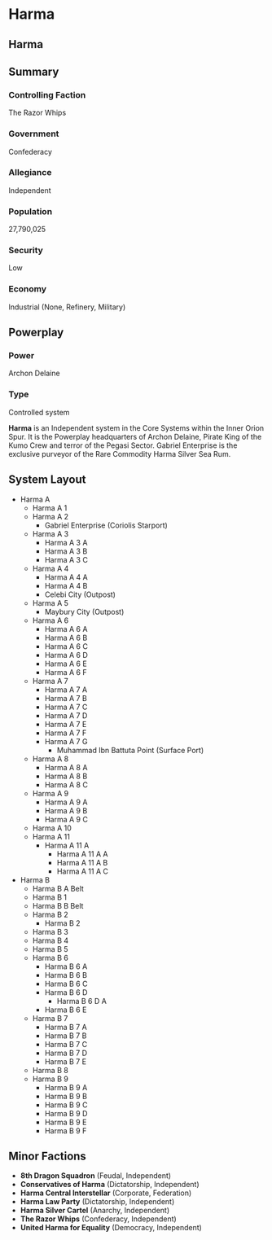 # Harma
## Harma

		

## Summary

### Controlling Faction

The Razor Whips

### Government

Confederacy

### Allegiance

Independent

### Population

27,790,025

### Security

Low

### Economy

Industrial (None, Refinery, Military)

## Powerplay

### Power

Archon Delaine

### Type

Controlled system

**Harma** is an Independent system in the Core Systems within the Inner Orion Spur. It is the Powerplay headquarters of Archon Delaine, Pirate King of the Kumo Crew and terror of the Pegasi Sector. Gabriel Enterprise is the exclusive purveyor of the Rare Commodity Harma Silver Sea Rum.

## System Layout

- Harma A
    - Harma A 1
    - Harma A 2
        - Gabriel Enterprise (Coriolis Starport)
    - Harma A 3
        - Harma A 3 A
        - Harma A 3 B
        - Harma A 3 C
    - Harma A 4
        - Harma A 4 A
        - Harma A 4 B
        - Celebi City (Outpost)
    - Harma A 5
        - Maybury City (Outpost)
    - Harma A 6
        - Harma A 6 A
        - Harma A 6 B
        - Harma A 6 C
        - Harma A 6 D
        - Harma A 6 E
        - Harma A 6 F
    - Harma A 7
        - Harma A 7 A
        - Harma A 7 B
        - Harma A 7 C
        - Harma A 7 D
        - Harma A 7 E
        - Harma A 7 F
        - Harma A 7 G
            - Muhammad Ibn Battuta Point (Surface Port)
    - Harma A 8
        - Harma A 8 A
        - Harma A 8 B
        - Harma A 8 C
    - Harma A 9
        - Harma A 9 A
        - Harma A 9 B
        - Harma A 9 C
    - Harma A 10
    - Harma A 11
        - Harma A 11 A
            - Harma A 11 A A
            - Harma A 11 A B
            - Harma A 11 A C
- Harma B
    - Harma B A Belt
    - Harma B 1
    - Harma B B Belt
    - Harma B 2
        - Harma B 2
    - Harma B 3
    - Harma B 4
    - Harma B 5
    - Harma B 6
        - Harma B 6 A
        - Harma B 6 B
        - Harma B 6 C
        - Harma B 6 D
            - Harma B 6 D A
        - Harma B 6 E
    - Harma B 7
        - Harma B 7 A
        - Harma B 7 B
        - Harma B 7 C
        - Harma B 7 D
        - Harma B 7 E
    - Harma B 8
    - Harma B 9
        - Harma B 9 A
        - Harma B 9 B
        - Harma B 9 C
        - Harma B 9 D
        - Harma B 9 E
        - Harma B 9 F

## Minor Factions

- **8th Dragon Squadron** (Feudal, Independent)
- **Conservatives of Harma** (Dictatorship, Independent)
- **Harma Central Interstellar** (Corporate, Federation)
- **Harma Law Party** (Dictatorship, Independent)
- **Harma Silver Cartel** (Anarchy, Independent)
- **The Razor Whips** (Confederacy, Independent)
- **United Harma for Equality** (Democracy, Independent)